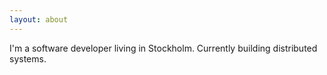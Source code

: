 ```yaml
---
layout: about
---
```


I'm a software developer living in Stockholm. Currently building distributed systems.